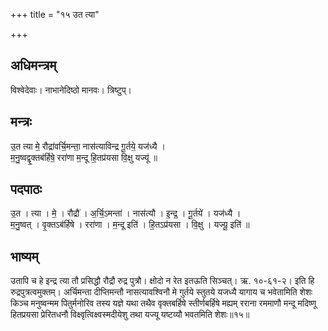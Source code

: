 +++
title = "१५ उत त्या"

+++
## अधिमन्त्रम्
विश्वेदेवाः। नाभानेदिष्ठो मानवः। त्रिष्टुप्।

## मन्त्रः
उ॒त त्या मे॒ रौद्रा॑वर्चि॒मन्ता॒ नास॑त्याविन्द्र गू॒र्तये॒ यज॑ध्यै ।  
म॒नु॒ष्वद्वृ॒क्तब॑र्हिषे॒ ररा॑णा म॒न्दू हि॒तप्र॑यसा वि॒क्षु यज्यू॑ ॥

## पदपाठः
उ॒त । त्या । मे॒ । रौद्रौ॑ । अ॒र्चि॒ऽमन्ता॑ । नास॑त्यौ । इ॒न्द्र॒ । गू॒र्तये॑ । यज॑ध्यै ।  
म॒नु॒ष्वत् । वृ॒क्तऽब॑र्हिषे । ररा॑णा । म॒न्दू इति॑ । हि॒तऽप्र॑यसा । वि॒क्षु । यज्यू॒ इति॑ ॥

## भाष्यम्
उतापि च हे इन्द्र त्या तौ प्रसिद्धौ रौद्रौ रुद्र पुत्रौ। क्षोदो न रेत इतऊति सिञ्चत्। ऋ. १०-६१-२। इति हि रुद्रपुत्रत्वमुक्तम्। अर्चिमन्ता दीप्तिमन्तौ नासत्यावश्विनौ मे गुर्तये स्तुतये यजध्यै यागाय च भवेतामिति शेशः किञ्च मनुष्वन्मम पितुर्मनोरिव तस्य यज्ञे यथा तथैव वृक्तबर्हिषे स्तीर्णबर्हिषे मह्यम् रराना रममाणौ मन्दू मदिष्णू हितप्रयसा प्रेरितधनौ विक्ष्वृत्विक्ष्वस्मदीयेशु तथा यज्यू यष्टव्यौ भवतमिति शेशः॥१५॥